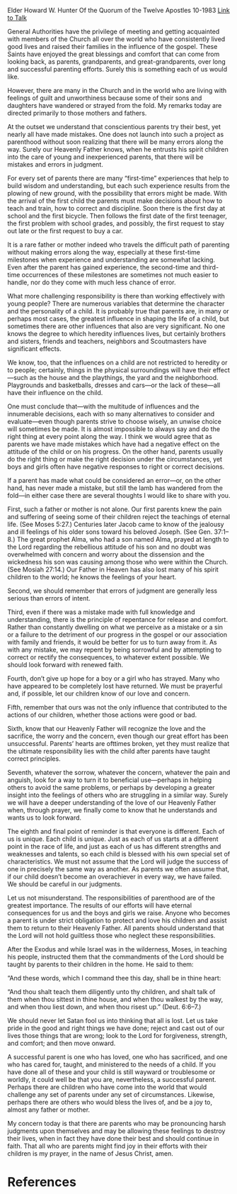 Elder Howard W. Hunter
Of the Quorum of the Twelve Apostles
10-1983
[Link to Talk](https://www.churchofjesuschrist.org/study/general-conference/1983/10/parents-concern-for-children?lang=eng)

General Authorities have the privilege of meeting and getting acquainted with members of the Church all over the world who have consistently lived good lives and raised their families in the influence of the gospel. These Saints have enjoyed the great blessings and comfort that can come from looking back, as parents, grandparents, and great-grandparents, over long and successful parenting efforts. Surely this is something each of us would like.

However, there are many in the Church and in the world who are living with feelings of guilt and unworthiness because some of their sons and daughters have wandered or strayed from the fold. My remarks today are directed primarily to those mothers and fathers.

At the outset we understand that conscientious parents try their best, yet nearly all have made mistakes. One does not launch into such a project as parenthood without soon realizing that there will be many errors along the way. Surely our Heavenly Father knows, when he entrusts his spirit children into the care of young and inexperienced parents, that there will be mistakes and errors in judgment.

For every set of parents there are many “first-time” experiences that help to build wisdom and understanding, but each such experience results from the plowing of new ground, with the possibility that errors might be made. With the arrival of the first child the parents must make decisions about how to teach and train, how to correct and discipline. Soon there is the first day at school and the first bicycle. Then follows the first date of the first teenager, the first problem with school grades, and possibly, the first request to stay out late or the first request to buy a car.

It is a rare father or mother indeed who travels the difficult path of parenting without making errors along the way, especially at these first-time milestones when experience and understanding are somewhat lacking. Even after the parent has gained experience, the second-time and third-time occurrences of these milestones are sometimes not much easier to handle, nor do they come with much less chance of error.

What more challenging responsibility is there than working effectively with young people? There are numerous variables that determine the character and the personality of a child. It is probably true that parents are, in many or perhaps most cases, the greatest influence in shaping the life of a child, but sometimes there are other influences that also are very significant. No one knows the degree to which heredity influences lives, but certainly brothers and sisters, friends and teachers, neighbors and Scoutmasters have significant effects.

We know, too, that the influences on a child are not restricted to heredity or to people; certainly, things in the physical surroundings will have their effect—such as the house and the playthings, the yard and the neighborhood. Playgrounds and basketballs, dresses and cars—or the lack of these—all have their influence on the child.

One must conclude that—with the multitude of influences and the innumerable decisions, each with so many alternatives to consider and evaluate—even though parents strive to choose wisely, an unwise choice will sometimes be made. It is almost impossible to always say and do the right thing at every point along the way. I think we would agree that as parents we have made mistakes which have had a negative effect on the attitude of the child or on his progress. On the other hand, parents usually do the right thing or make the right decision under the circumstances, yet boys and girls often have negative responses to right or correct decisions.

If a parent has made what could be considered an error—or, on the other hand, has never made a mistake, but still the lamb has wandered from the fold—in either case there are several thoughts I would like to share with you.

First, such a father or mother is not alone. Our first parents knew the pain and suffering of seeing some of their children reject the teachings of eternal life. (See Moses 5:27.) Centuries later Jacob came to know of the jealousy and ill feelings of his older sons toward his beloved Joseph. (See Gen. 37:1–8.) The great prophet Alma, who had a son named Alma, prayed at length to the Lord regarding the rebellious attitude of his son and no doubt was overwhelmed with concern and worry about the dissension and the wickedness his son was causing among those who were within the Church. (See Mosiah 27:14.) Our Father in Heaven has also lost many of his spirit children to the world; he knows the feelings of your heart.

Second, we should remember that errors of judgment are generally less serious than errors of intent.

Third, even if there was a mistake made with full knowledge and understanding, there is the principle of repentance for release and comfort. Rather than constantly dwelling on what we perceive as a mistake or a sin or a failure to the detriment of our progress in the gospel or our association with family and friends, it would be better for us to turn away from it. As with any mistake, we may repent by being sorrowful and by attempting to correct or rectify the consequences, to whatever extent possible. We should look forward with renewed faith.

Fourth, don’t give up hope for a boy or a girl who has strayed. Many who have appeared to be completely lost have returned. We must be prayerful and, if possible, let our children know of our love and concern.

Fifth, remember that ours was not the only influence that contributed to the actions of our children, whether those actions were good or bad.

Sixth, know that our Heavenly Father will recognize the love and the sacrifice, the worry and the concern, even though our great effort has been unsuccessful. Parents’ hearts are ofttimes broken, yet they must realize that the ultimate responsibility lies with the child after parents have taught correct principles.

Seventh, whatever the sorrow, whatever the concern, whatever the pain and anguish, look for a way to turn it to beneficial use—perhaps in helping others to avoid the same problems, or perhaps by developing a greater insight into the feelings of others who are struggling in a similar way. Surely we will have a deeper understanding of the love of our Heavenly Father when, through prayer, we finally come to know that he understands and wants us to look forward.

The eighth and final point of reminder is that everyone is different. Each of us is unique. Each child is unique. Just as each of us starts at a different point in the race of life, and just as each of us has different strengths and weaknesses and talents, so each child is blessed with his own special set of characteristics. We must not assume that the Lord will judge the success of one in precisely the same way as another. As parents we often assume that, if our child doesn’t become an overachiever in every way, we have failed. We should be careful in our judgments.

Let us not misunderstand. The responsibilities of parenthood are of the greatest importance. The results of our efforts will have eternal consequences for us and the boys and girls we raise. Anyone who becomes a parent is under strict obligation to protect and love his children and assist them to return to their Heavenly Father. All parents should understand that the Lord will not hold guiltless those who neglect these responsibilities.

After the Exodus and while Israel was in the wilderness, Moses, in teaching his people, instructed them that the commandments of the Lord should be taught by parents to their children in the home. He said to them:

“And these words, which I command thee this day, shall be in thine heart:

“And thou shalt teach them diligently unto thy children, and shalt talk of them when thou sittest in thine house, and when thou walkest by the way, and when thou liest down, and when thou risest up.” (Deut. 6:6–7.)

We should never let Satan fool us into thinking that all is lost. Let us take pride in the good and right things we have done; reject and cast out of our lives those things that are wrong; look to the Lord for forgiveness, strength, and comfort; and then move onward.

A successful parent is one who has loved, one who has sacrificed, and one who has cared for, taught, and ministered to the needs of a child. If you have done all of these and your child is still wayward or troublesome or worldly, it could well be that you are, nevertheless, a successful parent. Perhaps there are children who have come into the world that would challenge any set of parents under any set of circumstances. Likewise, perhaps there are others who would bless the lives of, and be a joy to, almost any father or mother.

My concern today is that there are parents who may be pronouncing harsh judgments upon themselves and may be allowing these feelings to destroy their lives, when in fact they have done their best and should continue in faith. That all who are parents might find joy in their efforts with their children is my prayer, in the name of Jesus Christ, amen.

# References
